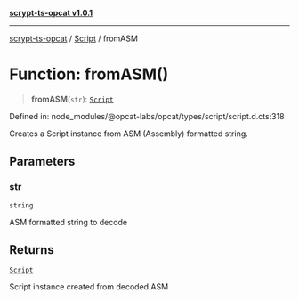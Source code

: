 [**scrypt-ts-opcat v1.0.1**](../../../README.md)

***

[scrypt-ts-opcat](../../../README.md) / [Script](../README.md) / fromASM

# Function: fromASM()

> **fromASM**(`str`): [`Script`](../../../classes/Script.md)

Defined in: node\_modules/@opcat-labs/opcat/types/script/script.d.cts:318

Creates a Script instance from ASM (Assembly) formatted string.

## Parameters

### str

`string`

ASM formatted string to decode

## Returns

[`Script`](../../../classes/Script.md)

Script instance created from decoded ASM
